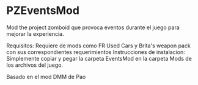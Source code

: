 # PZEventsMod
Mod the project zomboid que provoca eventos durante el juego para mejorar la experiencia.

Requisitos: Requiere de mods como FR Used Cars y Brita's weapon pack con sus correspondientes requerimientos
Instrucciones de instalacion: Simplemente copiar y pegar la carpeta EventsMod en la carpeta Mods de los archivos del juego.

Basado en el mod DMM de Pao
 
